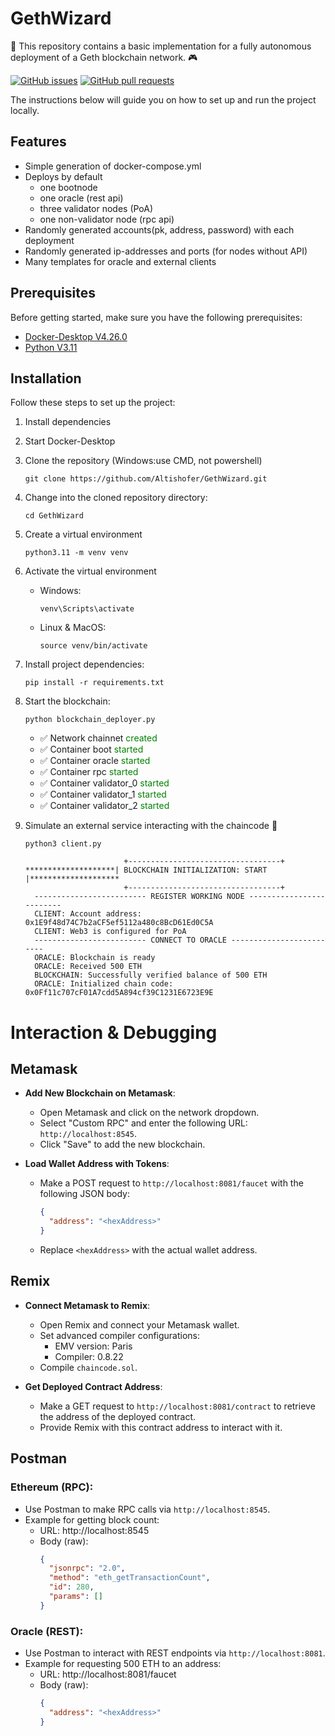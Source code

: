 
# GethWizard

🎉 This repository contains a basic implementation for a fully autonomous deployment of a Geth blockchain network. 🎮

[![GitHub issues](https://img.shields.io/github/issues/Altishofer/GethWizard.svg)](https://github.com/Altishofer/GuessMyWord/issues)
[![GitHub pull requests](https://img.shields.io/github/issues-pr/Altishofer/GethWizard.svg)](https://github.com/Altishofer/GuessMyWord/pulls)

The instructions below will guide you on how to set up and run the project locally.

## Features

- Simple generation of docker-compose.yml
- Deploys by default
  - one bootnode
  - one oracle (rest api)
  - three validator nodes (PoA)
  - one non-validator node (rpc api)
- Randomly generated accounts(pk, address, password) with each deployment
- Randomly generated ip-addresses and ports (for nodes without API)
- Many templates for oracle and external clients

## Prerequisites

Before getting started, make sure you have the following prerequisites:

- [Docker-Desktop V4.26.0](https://docs.docker.com/desktop/release-notes/#4260) 
- [Python V3.11](https://www.python.org/downloads/release/python-3114/)


## Installation

Follow these steps to set up the project:

1. Install dependencies
2. Start Docker-Desktop
3. Clone the repository (Windows:use CMD, not powershell)

   ```shell
   git clone https://github.com/Altishofer/GethWizard.git
   ```

4. Change into the cloned repository directory:

   ```shell
   cd GethWizard
   ```

5. Create a virtual environment
   ```shell
   python3.11 -m venv venv
   ```
   
6. Activate the virtual environment
   - Windows:
     ```shell
     venv\Scripts\activate
     ```
   - Linux & MacOS:
     ```shell
     source venv/bin/activate
     ```

7. Install project dependencies:

   ```shell
   pip install -r requirements.txt
   ```

8. Start the blockchain:

   ```shell
   python blockchain_deployer.py
   ```
    - ✅ Network chainnet <span style="color:green">created</span>
    - ✅ Container boot <span style="color:green">started</span>
    - ✅ Container oracle <span style="color:green">started</span>
    - ✅ Container rpc <span style="color:green">started</span>
    - ✅ Container validator_0 <span style="color:green">started</span>
    - ✅ Container validator_1 <span style="color:green">started</span>
    - ✅ Container validator_2 <span style="color:green">started</span>



9. Simulate an external service interacting with the chaincode 🎉
   ```shell
   python3 client.py
   ```
    
    ```shell
                          +----------------------------------+
    ********************| BLOCKCHAIN INITIALIZATION: START |********************
                          +----------------------------------+
      ------------------------- REGISTER WORKING NODE -------------------------
      CLIENT: Account address: 0x1E9f48d74C7b2aCF5ef5112a480c8BcD61Ed0C5A
      CLIENT: Web3 is configured for PoA
      ------------------------- CONNECT TO ORACLE -------------------------
      ORACLE: Blockchain is ready
      ORACLE: Received 500 ETH
      BLOCKCHAIN: Successfully verified balance of 500 ETH
      ORACLE: Initialized chain code: 0x0Ff11c707cF01A7cdd5A894cf39C1231E6723E9E
    ```

# Interaction & Debugging

## Metamask
- **Add New Blockchain on Metamask**:
  - Open Metamask and click on the network dropdown.
  - Select "Custom RPC" and enter the following URL: `http://localhost:8545`.
  - Click "Save" to add the new blockchain.

- **Load Wallet Address with Tokens**:
  - Make a POST request to `http://localhost:8081/faucet` with the following JSON body:
    ```json
    {
      "address": "<hexAddress>"
    }
    ```
  - Replace `<hexAddress>` with the actual wallet address.

## Remix
- **Connect Metamask to Remix**:
  - Open Remix and connect your Metamask wallet.
  - Set advanced compiler configurations:
    - EMV version: Paris
    - Compiler: 0.8.22
  - Compile `chaincode.sol`.

- **Get Deployed Contract Address**:
  - Make a GET request to `http://localhost:8081/contract` to retrieve the address of the deployed contract.
  - Provide Remix with this contract address to interact with it.
## Postman

### Ethereum (RPC):
- Use Postman to make RPC calls via `http://localhost:8545`.
- Example for getting block count:
  - URL: http://localhost:8545
  - Body (raw):
    ```json
    {
      "jsonrpc": "2.0",
      "method": "eth_getTransactionCount",
      "id": 280,
      "params": []
    }
    ```

### Oracle (REST):
- Use Postman to interact with REST endpoints via `http://localhost:8081`.
- Example for requesting 500 ETH to an address:
  - URL: http://localhost:8081/faucet
  - Body (raw):
    ```json
    {
      "address": "<hexAddress>"
    }
    ```

